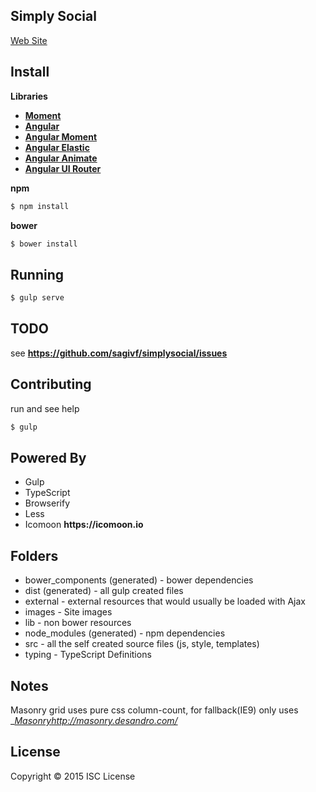 ## Simply Social

[Web Site](http://sagivf.github.io/simplysocial/)


## Install

__Libraries__

* __[Moment](https://github.com/moment/moment)__
* __[Angular](https://github.com/angular/bower-angular)__
* __[Angular Moment](http://github.com/urish/angular-moment)__
* __[Angular Elastic](http://github.com/urish/angular-elastic)__
* __[Angular Animate](https://github.com/angular/bower-angular-animate)__
* __[Angular UI Router](https://github.com/angular-ui/ui-router)__

__npm__
```sh
$ npm install
```

__bower__
```sh
$ bower install
```

## Running

```sh
$ gulp serve
```

## TODO
see __https://github.com/sagivf/simplysocial/issues__

## Contributing
run and see help
```bash
$ gulp
```

## Powered By
* Gulp
* TypeScript
* Browserify
* Less
* Icomoon __https://icomoon.io__

## Folders
* bower_components (generated) - bower dependencies
* dist (generated) - all gulp created files
* external - external resources that would usually be loaded with Ajax
* images - Site images
* lib - non bower resources
* node_modules (generated) - npm dependencies 
* src - all the self created source files (js, style, templates)
* typing - TypeScript Definitions

## Notes
Masonry grid uses pure css column-count, for fallback(IE9) only uses __[Masonry]()_http://masonry.desandro.com/__


## License
Copyright &copy; 2015 ISC License